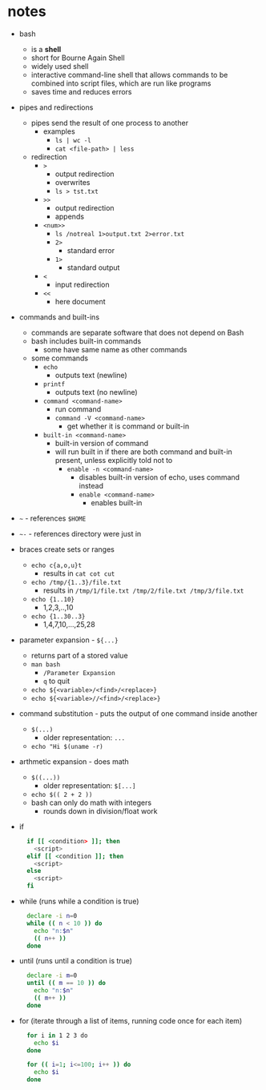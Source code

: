 # notes

- bash

  - is a <b>shell</b>
  - short for Bourne Again Shell
  - widely used shell
  - interactive command-line shell that allows commands to be combined into script files, which are run like programs
  - saves time and reduces errors

- pipes and redirections

  - pipes send the result of one process to another
    - examples
      - `ls | wc -l`
      - `cat <file-path> | less`
  - redirection
    - `>`
      - output redirection
      - overwrites
      - `ls > tst.txt`
    - `>>`
      - output redirection
      - appends
    - `<num>>`
      - `ls /notreal 1>output.txt 2>error.txt`
      - `2>`
        - standard error
      - `1>`
        - standard output
    - `<`
      - input redirection
    - `<<`
      - here document

- commands and built-ins

  - commands are separate software that does not depend on Bash
  - bash includes built-in commands
    - some have same name as other commands
  - some commands
    - `echo`
      - outputs text (newline)
    - `printf`
      - outputs text (no newline)
    - `command <command-name>`
      - run command
      - `command -V <command-name>`
        - get whether it is command or built-in
    - `built-in <command-name>`
      - built-in version of command
      - will run built in if there are both command and built-in present, unless explicitly told not to
        - `enable -n <command-name>`
          - disables built-in version of echo, uses command instead
          - `enable <command-name>`
            - enables built-in

- `~` - references `$HOME`
- `~-` - references directory were just in

- braces create sets or ranges

  - `echo c{a,o,u}t`
    - results in `cat cot cut`
  - `echo /tmp/{1..3}/file.txt`
    - results in `/tmp/1/file.txt /tmp/2/file.txt /tmp/3/file.txt`
  - `echo {1..10}`
    - 1,2,3,..,10
  - `echo {1..30..3}`
    - 1,4,7,10,...,25,28

- parameter expansion - `${...}`

  - returns part of a stored value
  - `man bash`
    - `/Parameter Expansion`
    - `q` to quit
  - `echo ${<variable>/<find>/<replace>}`
  - `echo ${<variable>//<find>/<replace>}`

- command substitution - puts the output of one command inside another

  - `$(...)`
    - older representation: `...`
  - `echo "Hi $(uname -r)`

- arthmetic expansion - does math

  - `$((...))`
    - older representation: `$[...]`
  - `echo $(( 2 + 2 ))`
  - bash can only do math with integers
    - rounds down in division/float work

- if

  ```bash
    if [[ <condition> ]]; then
      <script>
    elif [[ <condition ]]; then
      <script>
    else
      <script>
    fi
  ```

- while (runs while a condition is true)

  ```bash
    declare -i n=0
    while (( n < 10 )) do
      echo "n:$n"
      (( n++ ))
    done
  ```

- until (runs until a condition is true)

  ```bash
    declare -i m=0
    until (( m == 10 )) do
      echo "n:$n"
      (( m++ ))
    done
  ```

- for (iterate through a list of items, running code once for each item)

  ```bash
    for i in 1 2 3 do
      echo $i
    done

    for (( i=1; i<=100; i++ )) do
      echo $i
    done
  ```
